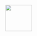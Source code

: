<p align="center">
    <a href="https://www.hackerrank.com/profile/123bhushanshash1" target="_blank" rel="noopener noreferrer">
        <img height=85 src="https://user-images.githubusercontent.com/1194257/65596422-1cef2080-df97-11e9-9abb-a225204d1805.png">
    </a>
</p>
